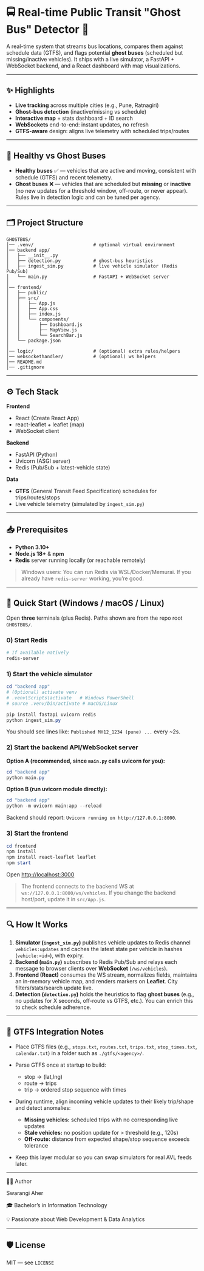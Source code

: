 # 🚍 Real-time Public Transit "Ghost Bus" Detector 👻

A real-time system that streams bus locations, compares them against schedule data (GTFS), and flags potential **ghost buses** (scheduled but missing/inactive vehicles). It ships with a live simulator, a FastAPI + WebSocket backend, and a React dashboard with map visualizations.

---

## ✨ Highlights

* **Live tracking** across multiple cities (e.g., Pune, Ratnagiri)
* **Ghost-bus detection** (inactive/missing vs schedule)
* **Interactive map** + stats dashboard + ID search
* **WebSockets** end-to-end: instant updates, no refresh
* **GTFS-aware** design: aligns live telemetry with scheduled trips/routes

---

## 🧭 Healthy vs Ghost Buses

* **Healthy buses** ✅ — vehicles that are active and moving, consistent with schedule (GTFS) and recent telemetry.
* **Ghost buses** ❌ — vehicles that are scheduled but **missing** or **inactive** (no new updates for a threshold window, off-route, or never appear). Rules live in detection logic and can be tuned per agency.

---

## 🗂️ Project Structure 

```
GHOSTBUS/
│── .venv/                      # optional virtual environment
│── backend app/
│   ├── __init__.py
│   ├── detection.py            # ghost-bus heuristics
│   ├── ingest_sim.py           # live vehicle simulator (Redis Pub/Sub)
│   └── main.py                 # FastAPI + WebSocket server
│
│── frontend/
│   ├── public/
│   ├── src/
│   │   ├── App.js
│   │   ├── App.css
│   │   ├── index.js
│   │   └── components/
│   │       ├── Dashboard.js
│   │       ├── MapView.js
│   │       └── SearchBar.js
│   └── package.json
│
│── logic/                      # (optional) extra rules/helpers
│── websockethandler/           # (optional) ws helpers
│── README.md
│── .gitignore
```

---

## ⚙️ Tech Stack

**Frontend**

* React (Create React App)
* react-leaflet + leaflet (map)
* WebSocket client

**Backend**

* FastAPI (Python)
* Uvicorn (ASGI server)
* Redis (Pub/Sub + latest-vehicle state)

**Data**

* **GTFS** (General Transit Feed Specification) schedules for trips/routes/stops
* Live vehicle telemetry (simulated by `ingest_sim.py`)

---

## 📥 Prerequisites

* **Python 3.10+**
* **Node.js 18+** & **npm**
* **Redis** server running locally (or reachable remotely)

> Windows users: You can run Redis via WSL/Docker/Memurai. If you already have `redis-server` working, you’re good.

---

## 🚀 Quick Start (Windows / macOS / Linux)

Open **three** terminals (plus Redis). Paths shown are from the repo root `GHOSTBUS/`.

### 0) Start Redis

```powershell
# If available natively
redis-server
```

### 1) Start the vehicle simulator

```powershell
cd "backend app"
# (Optional) activate venv
# .venv\Scripts\activate   # Windows PowerShell
# source .venv/bin/activate # macOS/Linux

pip install fastapi uvicorn redis
python ingest_sim.py
```

You should see lines like: `Published MH12_1234 (pune) ...` every \~2s.

### 2) Start the backend API/WebSocket server

**Option A (recommended, since `main.py` calls uvicorn for you):**

```powershell
cd "backend app"
python main.py
```

**Option B (run uvicorn module directly):**

```powershell
cd "backend app"
python -m uvicorn main:app --reload
```

Backend should report: `Uvicorn running on http://127.0.0.1:8000`.

### 3) Start the frontend

```powershell
cd frontend
npm install
npm install react-leaflet leaflet
npm start
```

Open [http://localhost:3000](http://localhost:3000)

> The frontend connects to the backend WS at `ws://127.0.0.1:8000/ws/vehicles`. If you change the backend host/port, update it in `src/App.js`.

---

## 🔍 How It Works

1. **Simulator (`ingest_sim.py`)** publishes vehicle updates to Redis channel `vehicles:updates` and caches the latest state per vehicle in hashes (`vehicle:<id>`), with expiry.
2. **Backend (`main.py`)** subscribes to Redis Pub/Sub and relays each message to browser clients over **WebSocket** (`/ws/vehicles`).
3. **Frontend (React)** consumes the WS stream, normalizes fields, maintains an in-memory vehicle map, and renders markers on **Leaflet**. City filters/stats/search update live.
4. **Detection (`detection.py`)** holds the heuristics to flag **ghost buses** (e.g., no updates for X seconds, off-route vs GTFS, etc.). You can enrich this to check schedule adherence.

---

## 🧠 GTFS Integration Notes

* Place GTFS files (e.g., `stops.txt`, `routes.txt`, `trips.txt`, `stop_times.txt`, `calendar.txt`) in a folder such as `./gtfs/<agency>/`.
* Parse GTFS once at startup to build:

  * stop → (lat,lng)
  * route → trips
  * trip → ordered stop sequence with times
* During runtime, align incoming vehicle updates to their likely trip/shape and detect anomalies:

  * **Missing vehicles:** scheduled trips with no corresponding live updates
  * **Stale vehicles:** no position update for > threshold (e.g., 120s)
  * **Off-route:** distance from expected shape/stop sequence exceeds tolerance
* Keep this layer modular so you can swap simulators for real AVL feeds later.

---

👩‍💻 Author

Swarangi Aher

🎓 Bachelor’s in Information Technology

💡 Passionate about Web Development & Data Analytics

---

## 🛡️ License

MIT — see `LICENSE` 
